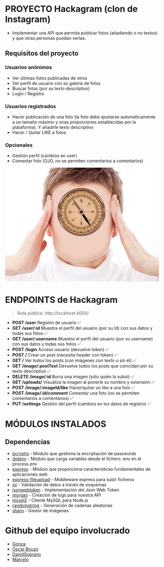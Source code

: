 # PROYECTO Hackagram (clon de Instagram)

- Implementar una API que permita publicar fotos (añadiendo o no textos) y que otras personas puedan verlas.

## Requisitos del proyecto

### Usuarios anónimos

- Ver últimas fotos publicadas de otros
- Ver perfil de usuario con su galería de fotos
- Buscar fotos (por su texto descriptivo)
- Login / Registro

### Usuarios registrados

- Hacer publicación de una foto (la foto debe ajustarse automáticamente a un tamaño máximo y unas proporciones establecidas por la plataforma). Y añadirle texto descriptivo
- Hacer / Quitar LIKE a fotos

### Opcionales

- Gestión perfil (cambios en user)
- Comentar foto (OJO, no se permiten comentarios a comentarios)

![Cabesita loka](/public/photos/imagen3.jpg)

# ENDPOINTS de Hackagram

> Ruta pública: http://localhost:4000/

- **POST /user** Registro de usuario ✅
- **GET /user/:id** Muestra el perfil del usuario (por su Id) con sus datos y todas sus fotos ✅
- **GET /user/:username** Muestra el perfil del usuario (por su username) con sus datos y todas sus fotos ✅
- **POST /login** Acceso usuario (devuelve token) ✅
- **POST /** Crear un post (necesita header con token) ✅
- **GET /** Ver todos los posts (con imágenes con texto o sin él) ✅
- **GET /image/:postText** Devuelve todos los posts que coincidan por su texto descriptivo ✅
- **DELETE /image/:id** Borra una imagen (sólo quién la subió) ✅
- **GET /uploads/** Visualiza la imagen al ponerle su nombre y extensión ✅
- **POST /image/:imageId/like** Hacer/quitar un like a una foto ✅
- **POST /image/:id/comment** Comentar una foto (no se permiten comentarios a comentarios) ✅
- **PUT /settings** Gestión del perfil (cambios en los datos de registro) ✅

# MÓDULOS INSTALADOS

## Dependencias

- [bcryptjs](https://www.npmjs.com/package/bcryptjs) - Módulo que gestiona la encriptación de passwords
- [dotenv](https://www.npmjs.com/package/dotenv) - Módulo que carga variables desde el fichero .env en el process.env
- [express](https://www.npmjs.com/package/express) - Módulo que proporciona características fundamentales de aplicaciones web
- [express-fileupload](https://www.npmjs.com/package/express-fileupload) - Middleware express para subir ficheros
- [joi](https://www.npmjs.com/package/joi) - Validación de datos a través de esquemas
- [jsonwebtoken](https://www.npmjs.com/package/jsonwebtoken) - Implementación del Json Web Token
- [morgan](https://www.npmjs.com/package/morgan) - Creación de logs para nuestra API
- [mysql2](https://www.npmjs.com/package/mysql2) - Cliente MySQL para Node.js
- [randomstring](https://www.npmjs.com/package/randomstring) - Generación de cadenas aleatorias
- [sharp](https://www.npmjs.com/package/sharp) - Gestor de imágenes

# Github del equipo involucrado

- [Gonza](https://github.com/Gonza092)
- [Oscar Bouzo](https://github.com/Jarkendia)
- [DavidSoprano](https://github.com/DavidSoprano)
- [Marcelo](https://github.com/marcelohs999)
